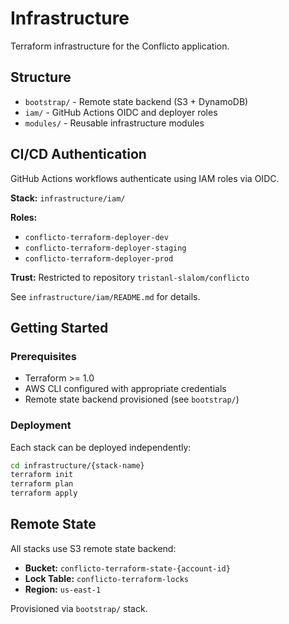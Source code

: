 # Infrastructure

Terraform infrastructure for the Conflicto application.

## Structure

- `bootstrap/` - Remote state backend (S3 + DynamoDB)
- `iam/` - GitHub Actions OIDC and deployer roles
- `modules/` - Reusable infrastructure modules

## CI/CD Authentication

GitHub Actions workflows authenticate using IAM roles via OIDC.

**Stack:** `infrastructure/iam/`

**Roles:**
- `conflicto-terraform-deployer-dev`
- `conflicto-terraform-deployer-staging`
- `conflicto-terraform-deployer-prod`

**Trust:** Restricted to repository `tristanl-slalom/conflicto`

See `infrastructure/iam/README.md` for details.

## Getting Started

### Prerequisites

- Terraform >= 1.0
- AWS CLI configured with appropriate credentials
- Remote state backend provisioned (see `bootstrap/`)

### Deployment

Each stack can be deployed independently:

```bash
cd infrastructure/{stack-name}
terraform init
terraform plan
terraform apply
```

## Remote State

All stacks use S3 remote state backend:

- **Bucket:** `conflicto-terraform-state-{account-id}`
- **Lock Table:** `conflicto-terraform-locks`
- **Region:** `us-east-1`

Provisioned via `bootstrap/` stack.
